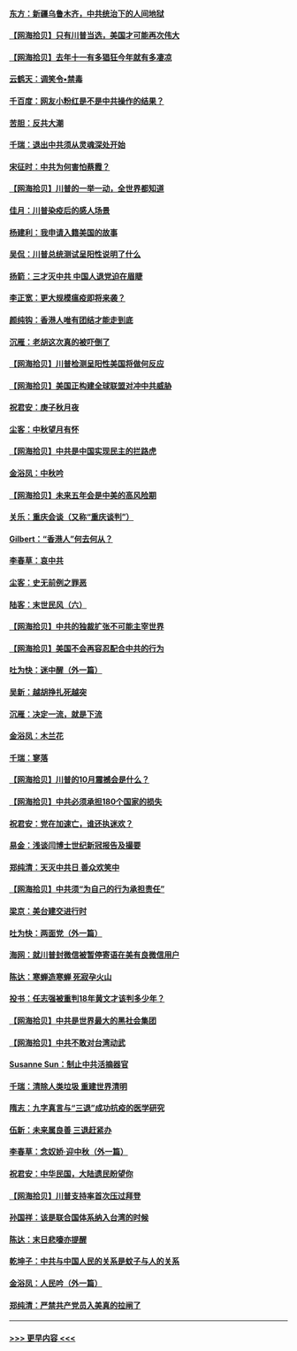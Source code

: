 #### [东方：新疆乌鲁木齐，中共统治下的人间地狱](../pages/nsc993/n12466075.md?t=10110051) 
#### [【网海拾贝】只有川普当选，美国才可能再次伟大](../pages/nsc993/n12466013.md?t=10110051) 
#### [【网海拾贝】去年十一有多猖狂今年就有多凄凉](../pages/nsc993/n12463649.md?t=10110051) 
#### [云鹤天：调笑令▪禁毒](../pages/nsc993/n12462975.md?t=10110051) 
#### [千百度：网友小粉红是不是中共操作的结果？](../pages/nsc993/n12461025.md?t=10110051) 
#### [苦胆：反共大潮](../pages/nsc993/n12459469.md?t=10110051) 
#### [千瑞：退出中共须从灵魂深处开始](../pages/nsc993/n12459437.md?t=10110051) 
#### [宋征时：中共为何害怕蔡霞？](../pages/nsc993/n12459097.md?t=10110051) 
#### [【网海拾贝】川普的一举一动，全世界都知道](../pages/nsc993/n12458825.md?t=10110051) 
#### [佳月：川普染疫后的感人场景](../pages/nsc993/n12456994.md?t=10110051) 
#### [杨建利：我申请入籍美国的故事](../pages/nsc993/n12455635.md?t=10110051) 
#### [吴侃：川普总统测试呈阳性说明了什么](../pages/nsc993/n12451869.md?t=10110051) 
#### [扬箭：三才灭中共 中国人退党迫在眉睫](../pages/nsc993/n12451842.md?t=10110051) 
#### [李正宽：更大规模瘟疫即将来袭？](../pages/nsc993/n12451455.md?t=10110051) 
#### [颜纯钩：香港人唯有团结才能走到底](../pages/nsc993/n12450870.md?t=10110051) 
#### [沉雁：老胡这次真的被吓倒了](../pages/nsc993/n12449796.md?t=10110051) 
#### [【网海拾贝】川普检测呈阳性美国将做何反应](../pages/nsc993/n12449042.md?t=10110051) 
#### [【网海拾贝】美国正构建全球联盟对冲中共威胁](../pages/nsc993/n12446580.md?t=10110051) 
#### [祝君安：庚子秋月夜](../pages/nsc993/n12445870.md?t=10110051) 
#### [尘客：中秋望月有怀](../pages/nsc993/n12444632.md?t=10110051) 
#### [【网海拾贝】中共是中国实现民主的拦路虎](../pages/nsc993/n12443573.md?t=10110051) 
#### [金浴凤：中秋吟](../pages/nsc993/n12441773.md?t=10110051) 
#### [【网海拾贝】未来五年会是中美的高风险期](../pages/nsc993/n12440760.md?t=10110051) 
#### [关乐：重庆会谈（又称“重庆谈判”）](../pages/nsc993/n12437525.md?t=10110051) 
#### [Gilbert：“香港人”何去何从？](../pages/nsc993/n12435894.md?t=10110051) 
#### [李春草：哀中共](../pages/nsc993/n12435874.md?t=10110051) 
#### [尘客：史无前例之罪恶](../pages/nsc993/n12435762.md?t=10110051) 
#### [陆客：末世民风（六）](../pages/nsc993/n12435354.md?t=10110051) 
#### [【网海拾贝】中共的独裁扩张不可能主宰世界](../pages/nsc993/n12435151.md?t=10110051) 
#### [【网海拾贝】美国不会再容忍配合中共的行为](../pages/nsc993/n12433808.md?t=10110051) 
#### [吐为快：迷中醒（外一篇）](../pages/nsc993/n12433585.md?t=10110051) 
#### [吴新：越胡挣扎死越突](../pages/nsc993/n12433562.md?t=10110051) 
#### [沉雁：决定一流，就是下流](../pages/nsc993/n12432128.md?t=10110051) 
#### [金浴凤：木兰花](../pages/nsc993/n12432124.md?t=10110051) 
#### [千瑞：寥落](../pages/nsc993/n12432071.md?t=10110051) 
#### [【网海拾贝】川普的10月震撼会是什么？](../pages/nsc993/n12431624.md?t=10110051) 
#### [【网海拾贝】中共必须承担180个国家的损失](../pages/nsc993/n12428893.md?t=10110051) 
#### [祝君安：党在加速亡，谁还执迷欢？](../pages/nsc993/n12428652.md?t=10110051) 
#### [易金：浅谈闫博士世纪新冠报告及撮要](../pages/nsc993/n12426822.md?t=10110051) 
#### [郑纯清：天灭中共日 善众欢笑中](../pages/nsc993/n12426784.md?t=10110051) 
#### [【网海拾贝】中共须“为自己的行为承担责任”](../pages/nsc993/n12426067.md?t=10110051) 
#### [梁京：美台建交进行时](../pages/nsc993/n12424066.md?t=10110051) 
#### [吐为快：两面党（外一篇）](../pages/nsc993/n12424043.md?t=10110051) 
#### [海网：就川普封微信被暂停寄语在美有良微信用户](../pages/nsc993/n12424021.md?t=10110051) 
#### [陈达：寒蝉造寒蝉 死寂孕火山](../pages/nsc993/n12423958.md?t=10110051) 
#### [投书：任志强被重判18年黄文才该判多少年？](../pages/nsc993/n12423672.md?t=10110051) 
#### [【网海拾贝】中共是世界最大的黑社会集团](../pages/nsc993/n12423543.md?t=10110051) 
#### [【网海拾贝】中共不敢对台湾动武](../pages/nsc993/n12421418.md?t=10110051) 
#### [Susanne Sun：制止中共活摘器官](../pages/nsc993/n12419654.md?t=10110051) 
#### [千瑞：清除人类垃圾 重建世界清明](../pages/nsc993/n12419414.md?t=10110051) 
#### [隋志：九字真言与“三退”成功抗疫的医学研究](../pages/nsc993/n12419248.md?t=10110051) 
#### [伍新：未来属良善 三退赶紧办](../pages/nsc993/n12418496.md?t=10110051) 
#### [李春草：念奴娇·迎中秋（外一篇）](../pages/nsc993/n12418465.md?t=10110051) 
#### [祝君安：中华民国，大陆遗民盼望你](../pages/nsc993/n12418089.md?t=10110051) 
#### [【网海拾贝】川普支持率首次压过拜登](../pages/nsc993/n12418050.md?t=10110051) 
#### [孙国祥：该是联合国体系纳入台湾的时候](../pages/nsc993/n12417369.md?t=10110051) 
#### [陈达：末日悲嚎亦提醒](../pages/nsc993/n12416736.md?t=10110051) 
#### [乾坤子：中共与中国人民的关系是蚊子与人的关系](../pages/nsc993/n12416632.md?t=10110051) 
#### [金浴凤：人民吟（外一篇）](../pages/nsc993/n12416567.md?t=10110051) 
#### [郑纯清：严禁共产党员入美真的拉闸了](../pages/nsc993/n12416550.md?t=10110051) 

----
#### [ >>> 更早内容 <<< ](../indexes/nsc993-earlier.md)
